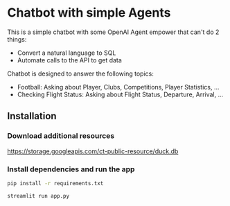 # Chatbot with simple Agents

This is a simple chatbot with some OpenAI Agent empower that can't do 2 things:
* Convert a natural language to SQL
* Automate calls to the API to get data

Chatbot is designed to answer the following topics:
* Football: Asking about Player, Clubs, Competitions, Player Statistics, ...
* Checking Flight Status: Asking about Flight Status, Departure, Arrival, ...

## Installation
### Download additional resources
https://storage.googleapis.com/ct-public-resource/duck.db

### Install dependencies and run the app
```bash
pip install -r requirements.txt

streamlit run app.py
```

